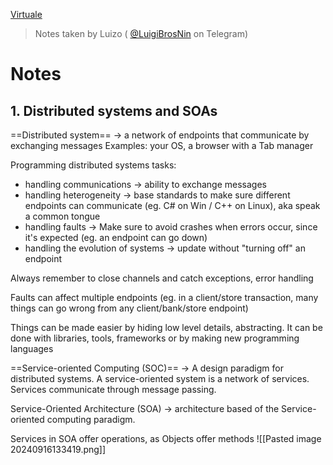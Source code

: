 [Virtuale](https://virtuale.unibo.it/course/view.php?id=59746)

> Notes taken by Luizo ( [@LuigiBrosNin](https://t.me/LuigiBrosNin) on Telegram)
# Notes

## 1. Distributed systems and SOAs
==Distributed system== -> a network of endpoints that communicate by exchanging messages
Examples: your OS, a browser with a Tab manager

Programming distributed systems tasks:
- handling communications -> ability to exchange messages
- handling heterogeneity -> base standards to make sure different endpoints can communicate (eg. C# on Win / C++ on Linux), aka speak a common tongue
- handling faults -> Make sure to avoid crashes when errors occur, since it's expected (eg. an endpoint can go down)
- handling the evolution of systems -> update without "turning off" an endpoint

Always remember to close channels and catch exceptions, error handling

Faults can affect multiple endpoints (eg. in a client/store transaction, many things can go wrong from any client/bank/store endpoint)

Things can be made easier by hiding low level details, abstracting. It can be done with libraries, tools, frameworks or by making new programming languages

==Service-oriented Computing (SOC)== -> A design paradigm for distributed systems.
A service-oriented system is a network of services. Services communicate through message passing.

Service-Oriented Architecture (SOA) -> architecture based of the Service-oriented computing paradigm.

Services in SOA offer operations, as Objects offer methods
![[Pasted image 20240916133419.png]]


